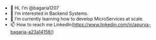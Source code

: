 - 👋 Hi, I’m @bagaria1207
- 👀 I’m interested in Backend Systems.
- 🌱 I’m currently learning how to develop MicroServices at scale.
- 📫 How to reach me LinkedIn(https://www.linkedin.com/in/apurva-bagaria-a23a14156/)

<!---
bagaria1207/bagaria1207 is a ✨ special ✨ repository because its `README.md` (this file) appears on your GitHub profile.
You can click the Preview link to take a look at your changes.
--->

